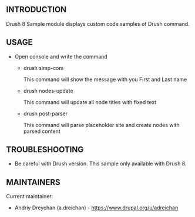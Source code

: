 INTRODUCTION
------------

Drush 8 Sample module displays custom code samples of Drush command.

USAGE
-------------
 
 * Open console and write the command

   - drush simp-com

     This command will show the message with you First and Last name 
   
   - drush nodes-update
   
     This command will update all node titles with fixed text 
   
   - drush post-parser
      
     This command will parse placeholder site and create nodes with parsed content  

TROUBLESHOOTING
---------------

 * Be careful with Drush version. This sample only available with Drush 8. 


MAINTAINERS
-----------

Current maintainer:
 * Andriy Dreychan (a.dreichan) - https://www.drupal.org/u/adreichan
